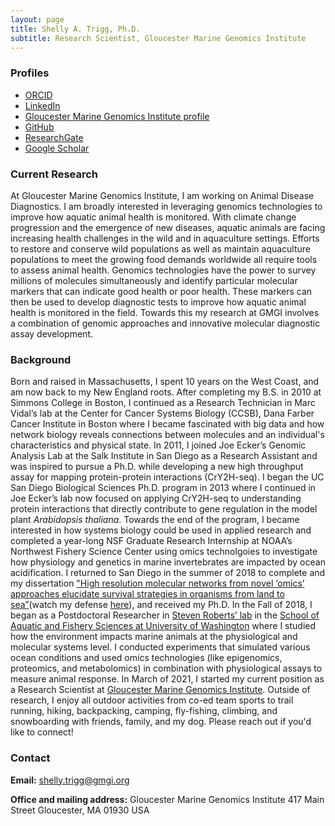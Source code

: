 ```yaml
---
layout: page
title: Shelly A. Trigg, Ph.D.
subtitle: Research Scientist, Gloucester Marine Genomics Institute
---
```


### Profiles
- [ORCID](https://orcid.org/0000-0001-6904-4149)
- [LinkedIn](https://www.linkedin.com/in/shelly-trigg-ph-d-670b6121)
- [Gloucester Marine Genomics Institute profile](https://gmgi.org/about/team/research-team/shelly-trigg-phd/)
- [GitHub](https://github.com/shellytrigg)
- [ResearchGate](https://www.researchgate.net/profile/Shelly-Trigg-2)
- [Google Scholar](https://scholar.google.com/citations?user=LVDTddwAAAAJ&hl=en)



### Current Research 

At Gloucester Marine Genomics Institute, I am working on  Animal Disease Diagnostics. I am broadly interested in leveraging genomics technologies to improve how aquatic animal health is monitored. With climate change progression and the emergence of new diseases, aquatic animals are facing increasing health challenges in the wild and in aquaculture settings. Efforts to restore and conserve wild populations as well as maintain aquaculture populations to meet the growing food demands worldwide all require tools to assess animal health. Genomics technologies have the power to survey millions of molecules simultaneously and identify particular molecular markers that can indicate good health or poor health. These markers can then be used to develop diagnostic tests to improve how aquatic animal health is monitored in the field. Towards this my research at GMGI involves a combination of genomic approaches and innovative molecular diagnostic assay development.

### Background

Born and raised in Massachusetts, I spent 10 years on the West Coast, and am now back to my New England roots. After completing my B.S. in 2010 at Simmons College in Boston, I continued as a Research Technician in Marc Vidal’s lab at the Center for Cancer Systems Biology (CCSB), Dana Farber Cancer Institute in Boston where I became fascinated with big data and how network biology reveals connections between molecules and an individual's characteristics and physical state. In 2011, I joined Joe Ecker’s Genomic Analysis Lab at the Salk Institute in San Diego as a Research Assistant and was inspired to pursue a Ph.D. while developing a new high throughput assay for mapping protein-protein interactions (CrY2H-seq). I began the UC San Diego Biological Sciences Ph.D. program in 2013 where I continued in Joe Ecker’s lab now focused on applying CrY2H-seq to understanding protein interactions that directly contribute to gene regulation in the model plant _Arabidopsis thaliana_. Towards the end of the program, I became interested in how systems biology could be used in applied research and completed a year-long NSF Graduate Research Internship at NOAA’s Northwest Fishery Science Center using omics technolgoies to investigate how physiology and genetics in marine invertebrates are impacted by ocean acidification. I returned to San Diego in the summer of 2018 to complete and my dissertation ["High resolution molecular networks from novel ‘omics’ approaches elucidate survival strategies in organisms from land to sea”](https://escholarship.org/uc/item/0491n31k)(watch my defense [here]()), and received my Ph.D. In the Fall of 2018, I began as a Postdoctoral Researcher in [Steven Roberts’ lab](https://faculty.washington.edu/sr320/) in the [School of Aquatic and Fishery Sciences at University of Washington](https://fish.uw.edu/) where I studied how the environment impacts marine animals at the physiological and molecular systems level. I conducted experiments that simulated various ocean conditions and used omics technologies (like epigenomics, proteomics, and metabolomics) in combination with physiological assays to measure animal response. In March of 2021, I started my current position as a Research Scientist at [Gloucester Marine Genomics Institute](https://gmgi.org/). Outside of research, I enjoy all outdoor activities from co-ed team sports to trail running, hiking, backpacking, camping, fly-fishing, climbing, and snowboarding with friends, family, and my dog. Please reach out if you'd like to connect!

### Contact
 **Email:** [shelly.trigg@gmgi.org](mailto:shelly.trigg@gmgi.org)  

 **Office and mailing address:** 
Gloucester Marine Genomics Institute
417 Main Street
Gloucester, MA 01930 USA
